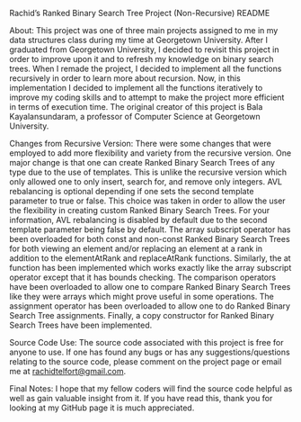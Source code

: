 Rachid’s Ranked Binary Search Tree Project (Non-Recursive) README

About: This project was one of three main projects assigned to me in my data structures class during my time at Georgetown University. After I graduated from Georgetown University, I decided to revisit this project in order to improve upon it and to refresh my knowledge on binary search trees. When I remade the project, I decided to implement all the functions recursively in order to learn more about recursion. Now, in this implementation I decided to implement all the functions iteratively to improve my coding skills and to attempt to make the project more efficient in terms of execution time. The original creator of this project is Bala Kayalansundaram, a professor of Computer Science at Georgetown University.

Changes from Recursive Version: There were some changes that were employed to add more flexibility and variety from the recursive version. One major change is that one can create Ranked Binary Search Trees of any type due to the use of templates. This is unlike the recursive version which only allowed one to only insert, search for, and remove only integers. AVL rebalancing is optional depending if one sets the second template parameter to true or false. This choice was taken in order to allow the user the flexibility in creating custom Ranked Binary Search Trees. For your information, AVL rebalancing is disabled by default due to the second template parameter being false by default. The array subscript operator has been overloaded for both const and non-const Ranked Binary Search Trees for both viewing an element and/or replacing an element at a rank in addition to the elementAtRank and replaceAtRank functions. Similarly, the at function has been implemented which works exactly like the array subscript operator except that it has bounds checking. The comparison operators have been overloaded to allow one to compare Ranked Binary Search Trees like they were arrays which might prove useful in some operations. The assignment operator has been overloaded to allow one to do Ranked Binary Search Tree assignments. Finally, a copy constructor for Ranked Binary Search Trees have been implemented.

Source Code Use: The source code associated with this project is free for anyone to use. If one has found any bugs or has any suggestions/questions relating to the source code, please comment on the project page or email me at rachidtelfort@gmail.com.

Final Notes: I hope that my fellow coders will find the source code helpful as well as gain valuable insight from it. If you have read this, thank you for looking at my GitHub page it is much appreciated.

